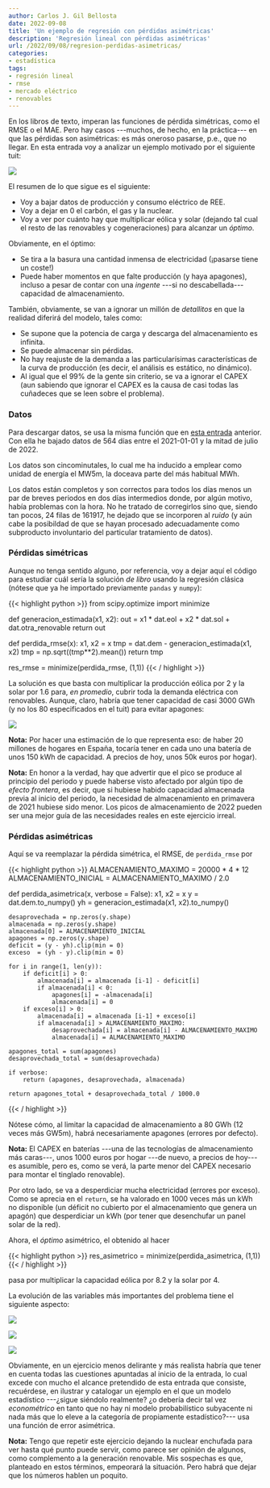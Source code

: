 ```yaml
---
author: Carlos J. Gil Bellosta
date: 2022-09-08
title: 'Un ejemplo de regresión con pérdidas asimétricas'
description: 'Regresión lineal con pérdidas asimétricas'
url: /2022/09/08/regresion-perdidas-asimetricas/
categories:
- estadística
tags:
- regresión lineal
- rmse
- mercado eléctrico
- renovables
---
```


En los libros de texto, imperan las funciones de pérdida simétricas, como el RMSE o el MAE. Pero hay casos ---muchos, de hecho, en la práctica--- en que las pérdidas son asimétricas: es más oneroso pasarse, p.e., que no llegar. En esta entrada voy a analizar un ejemplo motivado por el siguiente tuit:

![](/wp-uploads/2022/09/tuit-energia-renovable.png#center)

El resumen de lo que sigue es el siguiente:

* Voy a bajar datos de producción y consumo eléctrico de REE.
* Voy a dejar en 0 el carbón, el gas y la nuclear.
* Voy a ver por cuánto hay que multiplicar eólica y solar (dejando tal cual el resto de las renovables y cogeneraciones) para alcanzar un _óptimo_.

Obviamente, en el óptimo:

* Se tira a la basura una cantidad inmensa de electricidad (¡pasarse tiene un coste!)
* Puede haber momentos en que falte producción (y haya apagones), incluso a pesar de contar con una _ingente_ ---si no descabellada--- capacidad de almacenamiento.

También, obviamente, se van a ignorar un millón de _detallitos_ en que la realidad diferirá del modelo, tales como:

* Se supone que la potencia de carga y descarga del almacenamiento es infinita.
* Se puede almacenar sin pérdidas.
* No hay reajuste de la demanda a las particularísimas características de la curva de producción (es decir, el análisis es estático, no dinámico).
* Al igual que el 99% de la gente sin criterio, se va a ignorar el CAPEX (aun sabiendo que ignorar el CAPEX es la causa de casi todas las cuñadeces que se leen sobre el problema).

### Datos

Para descargar datos, se usa la misma función que en [esta entrada](/2022/07/26/hueco-termico-kmeans/) anterior. Con ella he bajado datos de 564 días entre el 2021-01-01 y la mitad de julio de 2022.

Los datos son cincominutales, lo cual me ha inducido a emplear como unidad de energía el MW5m, la doceava parte del más habitual MWh.

Los datos están completos y son correctos para todos los días menos un par de breves periodos en dos días intermedios donde, por algún motivo, había problemas con la hora. No he tratado de corregirlos sino que, siendo tan pocos, 24 filas de 161917, he dejado que se incorporen al _ruido_ (y aún cabe la posibildad de que se hayan procesado adecuadamente como subproducto involuntario del particular tratamiento de datos).

### Pérdidas simétricas

Aunque no tenga sentido alguno, por referencia, voy a dejar aquí el código para estudiar cuál sería la solución _de libro_ usando la regresión clásica (nótese que ya he importado previamente `pandas` y `numpy`):

{{< highlight python >}}
from scipy.optimize import minimize

def generacion_estimada(x1, x2):
    out = x1 * dat.eol + x2 * dat.sol + dat.otra_renovable
    return out

def perdida_rmse(x):
    x1, x2 = x
    tmp = dat.dem - generacion_estimada(x1, x2)
    tmp = np.sqrt((tmp**2).mean())
    return tmp

res_rmse = minimize(perdida_rmse, (1,1))
{{< / highlight >}}

La solución es que basta con multiplicar la producción eólica por 2 y la solar por 1.6 para, _en promedio_, cubrir toda la demanda eléctrica con renovables. Aunque, claro, habría que tener capacidad de casi 3000 GWh (y no los 80 especificados en el tuit) para evitar apagones:

![](/wp-uploads/2022/09/requisitos-almacenamiento-energia.png#center)

**Nota:** Por hacer una estimación de lo que representa eso: de haber 20 millones de hogares en España, tocaría tener en cada uno una batería de unos 150 kWh de capacidad. A precios de hoy, unos 50k euros por hogar).

**Nota:** En honor a la verdad, hay que advertir que el pico se produce al principio del periodo y puede haberse visto afectado por algún tipo de _efecto frontera_, es decir, que si hubiese habido capacidad almacenada previa al inicio del periodo, la necesidad de almacenamiento en primavera de 2021 hubiese sido menor. Los picos de almacenamiento de 2022 pueden ser una mejor guía de las necesidades reales en este ejercicio irreal.


### Pérdidas asimétricas

Aquí se va reemplazar la pérdida simétrica, el RMSE, de `perdida_rmse` por

{{< highlight python >}}
ALMACENAMIENTO_MAXIMO = 20000 * 4 * 12
ALMACENAMIENTO_INICIAL = ALMACENAMIENTO_MAXIMO / 2.0

def perdida_asimetrica(x, verbose = False):
    x1, x2 = x
    y  = dat.dem.to_numpy()
    yh = generacion_estimada(x1, x2).to_numpy()

    desaprovechada = np.zeros(y.shape)
    almacenada = np.zeros(y.shape)
    almacenada[0] = ALMACENAMIENTO_INICIAL
    apagones = np.zeros(y.shape)
    deficit = (y - yh).clip(min = 0)
    exceso  = (yh - y).clip(min = 0)

    for i in range(1, len(y)):
        if deficit[i] > 0:
            almacenada[i] = almacenada [i-1] - deficit[i]
            if almacenada[i] < 0:
                apagones[i] = -almacenada[i]
                almacenada[i] = 0
        if exceso[i] > 0:
            almacenada[i] = almacenada [i-1] + exceso[i]
            if almacenada[i] > ALMACENAMIENTO_MAXIMO:
                desaprovechada[i] = almacenada[i] - ALMACENAMIENTO_MAXIMO
                almacenada[i] = ALMACENAMIENTO_MAXIMO

    apagones_total = sum(apagones)
    desaprovechada_total = sum(desaprovechada)

    if verbose:
        return (apagones, desaprovechada, almacenada)

    return apagones_total + desaprovechada_total / 1000.0
{{< / highlight >}}

Nótese cómo, al limitar la capacidad de almacenamiento a 80 GWh (12 veces más GW5m), habrá necesariamente apagones (errores por defecto).

**Nota:** El CAPEX en baterías ---una de las tecnologías de almacenamiento más caras---, unos 1000 euros por hogar ---de nuevo, a precios de hoy--- es asumible, pero es, como se verá, la parte menor del CAPEX necesario para montar el tinglado renovable).

 Por otro lado, se va a desperdiciar mucha electricidad (errores por exceso). Como se aprecia en el `return`, se ha valorado en 1000 veces más un kWh no disponible (un déficit no cubierto por el almacenamiento que genera un apagón) que desperdiciar un kWh (por tener que desenchufar un panel solar de la red).

 Ahora, el _óptimo_ asimétrico, el obtenido al hacer

 {{< highlight python >}}
res_asimetrico = minimize(perdida_asimetrica, (1,1))
{{< / highlight >}}

pasa por multiplicar la capacidad eólica por 8.2 y la solar por 4.

La evolución de las variables más importantes del problema tiene el siguiente aspecto:

![](/wp-uploads/2022/09/asimetrico-energia-almacenada.png#center)

![](/wp-uploads/2022/09/asimetrico-desaprovechada.png#center)

![](/wp-uploads/2022/09/asimetrico-apagones.png#center)

Obviamente, en un ejercicio menos delirante y más realista habría que tener en cuenta todas las cuestiones apuntadas al inicio de la entrada, lo cual excede con mucho el alcance pretendido de esta entrada que consiste, recuérdese, en ilustrar y catalogar un ejemplo en el que un modelo estadístico ---¿sigue siéndolo realmente? ¿o debería decir tal vez _econométrico_ en tanto que no hay ni modelo probabilístico subyacente ni nada más que lo eleve a la categoría de propiamente estadístico?--- usa una función de error asimétrica.

**Nota:** Tengo que repetir este ejercicio dejando la nuclear enchufada para ver hasta qué punto puede servir, como parece ser opinión de algunos, como complemento a la generación renovable. Mis sospechas es que, planteado en estos términos, empeorará la situación. Pero habrá que dejar que los números hablen un poquito.

